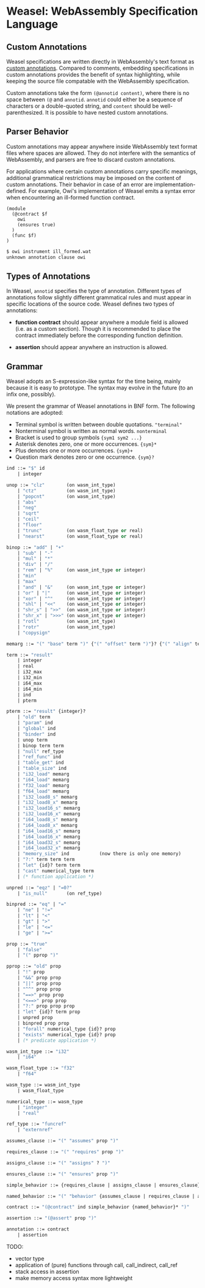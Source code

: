 # Weasel: WebAssembly Specification Language

## Custom Annotations

Weasel specifications are written directly in WebAssembly's text format as [custom annotations](https://webassembly.github.io/annotations/core/text/lexical.html#annotations). Compared to comments, embedding specifications in custom annotations provides the benefit of syntax highlighting, while keeping the source file compatable with the WebAssembly specification.

Custom annotations take the form `(@annotid content)`, where there is no space between `(@` and `annotid`. `annotid` could either be a sequence of characters or a double-quoted string, and `content` should be well-parenthesized. It is possible to have nested custom annotations.

## Parser Behavior

Custom annotations may appear anywhere inside WebAssembly text format files where spaces are allowed. They do not interfere with the semantics of WebAssembly, and parsers are free to discard custom annotations.

For applications where certain custom annotations carry specific meanings, additional grammatical restrictions may be imposed on the content of custom annotations. Their behavior in case of an error are implementation-defined. For example, Owi's implementation of Weasel emits a syntax error when encountering an ill-formed function contract.

<!-- $MDX file=ill_formed.wat -->
```wat
(module
  (@contract $f
    owi
    (ensures true)
  )
  (func $f)
)
```

```sh
$ owi instrument ill_formed.wat
unknown annotation clause owi
```

## Types of Annotations

In Weasel, `annotid` specifies the type of annotation. Different types of annotations follow slightly different grammatical rules and must appear in specific locations of the source code. Weasel defines two types of annotations:

- **function contract** should appear anywhere a module field is allowed (i.e. as a custom section). Though it is recommended to place the contract immediately before the corresponding function definition.

- **assertion** should appear anywhere an instruction is allowed.

## Grammar

Weasel adopts an S-expression-like syntax for the time being, mainly because it is easy to prototype. The syntax may evolve in the future (to an infix one, possibly).

We present the grammar of Weasel annotations in BNF form. The following notations are adopted:

- Terminal symbol is written between double quotations. `"terminal"`
- Nonterminal symbol is written as normal words. `nonterminal`
- Bracket is used to group symbols `{sym1 sym2 ...}`
- Asterisk denotes zero, one or more occurrences. `{sym}*`
- Plus denotes one or more occurrences. `{sym}+`
- Question mark denotes zero or one occurrence. `{sym}?`

```ocaml
ind ::= "$" id
    | integer

unop ::= "clz"        (on wasm_int_type)
    | "ctz"           (on wasm_int_type)
    | "popcnt"        (on wasm_int_type)
    | "abs"
    | "neg"
    | "sqrt"
    | "ceil"
    | "floor"
    | "trunc"         (on wasm_float_type or real)
    | "nearst"        (on wasm_float_type or real)

binop ::= "add" | "+"
    | "sub" | "-"
    | "mul" | "*"
    | "div" | "/"
    | "rem" | "%"     (on wasm_int_type or integer)
    | "min"
    | "max"
    | "and" | "&"     (on wasm_int_type or integer)
    | "or" | "|"      (on wasm_int_type or integer)
    | "xor" | "^"     (on wasm_int_type or integer)
    | "shl" | "<<"    (on wasm_int_type or integer)
    | "shr_s" | ">>"  (on wasm_int_type or integer)
    | "shr_x" | ">>>" (on wasm_int_type or integer)
    | "rotl"          (on wasm_int_type)
    | "rotr"          (on wasm_int_type)
    | "copysign"

memarg ::= "(" "base" term ")" {"(" "offset" term ")"}? {"(" "align" term ")"}?

term ::= "result"
    | integer
    | real
    | i32_max
    | i32_min
    | i64_max
    | i64_min
    | ind
    | pterm

pterm ::= "result" {integer}?
    | "old" term
    | "param" ind
    | "global" ind
    | "binder" ind
    | unop term
    | binop term term
    | "null" ref_type
    | "ref_func" ind
    | "table_get" ind
    | "table_size" ind
    | "i32_load" memarg
    | "i64_load" memarg
    | "f32_load" memarg
    | "f64_load" memarg
    | "i32_load8_s" memarg
    | "i32_load8_x" memarg
    | "i32_load16_s" memarg
    | "i32_load16_x" memarg
    | "i64_load8_s" memarg
    | "i64_load8_x" memarg
    | "i64_load16_s" memarg
    | "i64_load16_x" memarg
    | "i64_load32_s" memarg
    | "i64_load32_x" memarg
    | "memory_size" ind           (now there is only one memory)
    | "?:" term term term
    | "let" {id}? term term
    | "cast" numerical_type term
    | (* function application *)

unpred ::= "eqz" | "=0?"
    | "is_null"       (on ref_type)

binpred ::= "eq" | "="
    | "ne" | "!="
    | "lt" | "<"
    | "gt" | ">"
    | "le" | "<="
    | "ge" | ">="

prop ::= "true"
    | "false"
    | "(" pprop ")"

pprop ::= "old" prop
    | "!" prop
    | "&&" prop prop
    | "||" prop prop
    | "^^" prop prop
    | "==>" prop prop
    | "<==>" prop prop
    | "?:" prop prop prop
    | "let" {id}? term prop
    | unpred prop
    | binpred prop prop
    | "forall" numerical_type {id}? prop
    | "exists" numerical_type {id}? prop
    | (* predicate application *)

wasm_int_type ::= "i32"
    | "i64"

wasm_float_type ::= "f32"
    | "f64"

wasm_type ::= wasm_int_type
    | wasm_float_type

numerical_type ::= wasm_type
    | "integer"
    | "real"

ref_type ::= "funcref"
    | "externref"

assumes_clause ::= "(" "assumes" prop ")"

requires_clause ::= "(" "requires" prop ")"

assigns_clause ::= "(" "assigns" ? ")"

ensures_clause ::= "(" "ensures" prop ")"

simple_behavior ::= {requires_clause | assigns_clause | ensures_clause}*

named_behavior ::= "(" "behavior" {assumes_clause | requires_clause | assigns_clause | ensures_clause}* ")"

contract ::= "(@contract" ind simple_behavior {named_behavior}* ")"

assertion ::= "(@assert" prop ")"

annotation ::= contract
    | assertion

```

TODO:
- vector type
- application of (pure) functions through call, call_indirect, call_ref
- stack access in assertion
- make memory access syntax more lightweight
